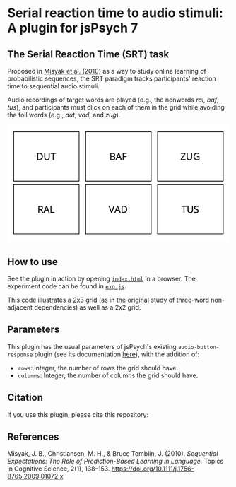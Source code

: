 # Serial reaction time to audio stimuli: A plugin for jsPsych 7


## The Serial Reaction Time (SRT) task

Proposed in [Misyak et al. (2010)](https://onlinelibrary.wiley.com/doi/10.1111/j.1756-8765.2009.01072.x) as a way to study online learning of probabilistic sequences, the SRT paradigm tracks participants' reaction time to sequential audio stimuli.

Audio recordings of target words are played (e.g., the nonwords *ral*, *baf*, *tus*), and participants must click on each of them in the grid while avoiding the foil words (e.g., *dut*, *vad*, and *zug*).

![](imgs/srt_2x3.png)


## How to use

See the plugin in action by opening [`index.html`](index.html) in a browser.
The experiment code can be found in [`exp.js`](exp.js).

This code illustrates a 2x3 grid (as in the original study of three-word non-adjacent dependencies) as well as a 2x2 grid.


## Parameters

This plugin has the usual parameters of jsPsych's existing `audio-button-response` plugin (see its documentation [here](https://www.jspsych.org/7.0/plugins/audio-button-response/)), with the addition of:

- `rows`: Integer, the number of rows the grid should have.
- `columns`: Integer, the number of columns the grid should have.


## Citation

If you use this plugin, please cite this repository:





## References

Misyak, J. B., Christiansen, M. H., & Bruce Tomblin, J. (2010). *Sequential Expectations: The Role of Prediction-Based Learning in Language.* Topics in Cognitive Science, 2(1), 138–153. <https://doi.org/10.1111/j.1756-8765.2009.01072.x>

